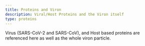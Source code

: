 ```yaml
---
title: Proteins and Viron
description: Viral/Host Proteins and the Viron itself  
type: proteins
---
```


Virus (SARS-CoV-2 and SARS-CoV), and Host based 
proteins are referenced here as well as the whole viron particle.
